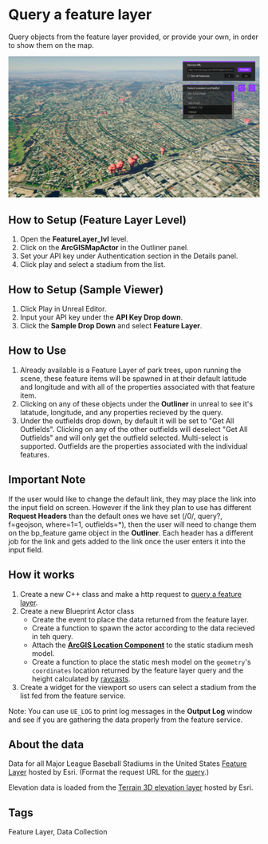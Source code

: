 # Query a feature layer

Query objects from the feature layer provided, or provide your own, in order to show them on the map.

![Image of Feature Layer Sample](FeatureLayer.png)

## How to Setup (Feature Layer Level)

1. Open the **FeatureLayer_lvl** level.
2. Click on the **ArcGISMapActor** in the Outliner panel.
3. Set your API key under Authentication section in the Details panel.
4. Click play and select a stadium from the list.

## How to Setup (Sample Viewer)

1. Click Play in Unreal Editor.
2. Input your API key under the **API Key Drop down**.
3. Click the **Sample Drop Down** and select **Feature Layer**.

## How to Use

1. Already available is a Feature Layer of park trees, upon running the scene, these feature items will be spawned in at their default latitude and longitude and with all of the properties associated with that feature item. 
2. Clicking on any of these objects under the **Outliner** in unreal to see it's latatude, longitude, and any properties recieved by the query.
3. Under the outfields drop down, by default it will be set to "Get All Outfields". Clicking on any of the other outfields will deselect "Get All Outfields" and will only get the outfield selected. Multi-select is supported. Outfields are the properties associated with the individual features.

## Important Note
If the user would like to change the default link, they may place the link into the input field on screen. However if the link they plan to use has different **Request Headers** than the default ones we have set (/0/, query?, f=geojson, where=1=1, outfields=*), then the user will need to change them on the bp_feature game object in the **Outliner**. Each header has a different job for the link and gets added to the link once the user enters it into the input field.

## How it works

1. Create a new C++ class and make a http request to [query a feature layer](https://developers.arcgis.com/rest/services-reference/enterprise/query-feature-service-.htm). 
2. Create a new Blueprint Actor class
   - Create the event to place the data returned from the feature layer.
   - Create a function to spawn the actor according to the data recieved in teh query.
   - Attach the [**ArcGIS Location Component**](https://developers.arcgis.com/unreal-engine/maps/location-component/) to the static stadium mesh model.
   - Create a function to place the static mesh model on the `geometry`'s `coordinates` location returned by the feature layer query and the height calculated by [raycasts](https://docs.unrealengine.com/5.0/en-US/using-a-single-line-trace-raycast-by-channel-in-unreal-engine/).
3. Create a widget for the viewport so users can select a stadium from the list fed from the feature service.

Note: You can use `UE_LOG` to print log messages in the **Output Log** window and see if you are gathering the data properly from the feature service.

## About the data

Data for all Major League Baseball Stadiums in the United States [Feature Layer](https://www.arcgis.com/home/item.html?id=f60004d3037e42ad93cb03b9590cafec) hosted by Esri. (Format the request URL for the [query](https://services.arcgis.com/P3ePLMYs2RVChkJx/ArcGIS/rest/services/Major_League_Baseball_Stadiums/FeatureServer/0/query?f=geojson&where=1=1&outfields=TEAM,NAME,LEAGUE).)

Elevation data is loaded from the [Terrain 3D elevation layer](https://www.arcgis.com/home/item.html?id=7029fb60158543ad845c7e1527af11e4) hosted by Esri.

## Tags

Feature Layer, Data Collection